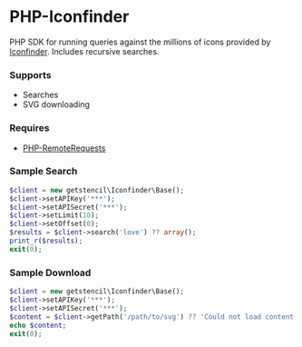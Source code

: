 # PHP-Iconfinder
PHP SDK for running queries against the millions of icons provided by
[Iconfinder](https://iconfinder.com). Includes recursive searches.

### Supports
- Searches
- SVG downloading

### Requires
- [PHP-RemoteRequests](https://github.com/onassar/PHP-RemoteRequests)

### Sample Search
``` php
$client = new getstencil\Iconfinder\Base();
$client->setAPIKey('***');
$client->setAPISecret('***');
$client->setLimit(10);
$client->setOffset(0);
$results = $client->search('love') ?? array();
print_r($results);
exit(0);
```

### Sample Download
``` php
$client = new getstencil\Iconfinder\Base();
$client->setAPIKey('***');
$client->setAPISecret('***');
$content = $client->getPath('/path/to/svg') ?? 'Could not load content';
echo $content;
exit(0);
```
